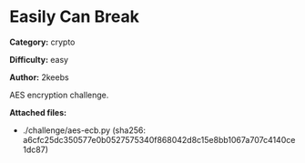 # Easily Can Break

**Category:** crypto

**Difficulty:** easy

**Author:** 2keebs

AES encryption challenge.

**Attached files:**
- ./challenge/aes-ecb.py (sha256: a6cfc25dc350577e0b0527575340f868042d8c15e8bb1067a707c4140ce1dc87)

